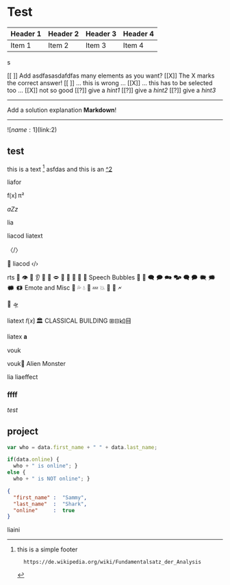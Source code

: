 # Test


| Header 1   | Header 2   | Header 3   | Header 4   |
| :--------- | :--------- | :--------- | :--------- |
| Item 1     | Item 2     | Item 3     | Item 4     |

s

[[ ]] Add asdfasasdafdfas many elements as you want?
[[X]] The X marks the correct answer!
[[ ]] ... this is wrong ...
[[X]] ... this has to be selected too ...
[[X]] not so good
[[?]] give a *hint1*
[[?]] give a *hint2*
[[?]] give a *hint3*
****************************************

Add a solution explanation __Markdown__!

****************************************

![$name:1]($link:2)



## test

 this is a text [^1] asfdas
 and this is an [^2](inliner)


[^1]: this is a simple footer

          https://de.wikipedia.org/wiki/Fundamentalsatz_der_Analysis


liafor

f⟮x⟯  π²

_aZz_

lia

liacod
liatext

 〈/〉

 🤯
liacod
 ‹/›

rts 🧠 👁 👀 👂 👃 👄 🗢 👅 🦵 🦶 🦴 🦷
Speech Bubbles
💬 💭 🗨 🗩 🗪 🗫 🗬 🗭 🗮 🗯 🗰 🗱
Emote and Misc
💢 💦 💧
💫 💤 💥 💨 💪 🗲

👾 🛸


liatext
𝑓⟮𝑥⟯
🏛 CLASSICAL BUILDING  ⊞⊟㏀目

liatex 𝐚

vouk

vouk👾 Alien Monster


lia
liaeffect

### ffff

*test*

## project
<!--
language: de
-->

``` js     -EvalScript.js
var who = data.first_name + " " + data.last_name;

if(data.online) {
  who + " is online"; }
else {
  who + " is NOT online"; }
```
``` json    +Data.json
{
  "first_name" :  "Sammy",
  "last_name"  :  "Shark",
  "online"     :  true
}
```
<script>
  // insert the JSON dataset into the local variable data
  let data = @code(1);

  // eval the script that uses this dataset
  eval(`@code(0)`);
</script>


liaini
